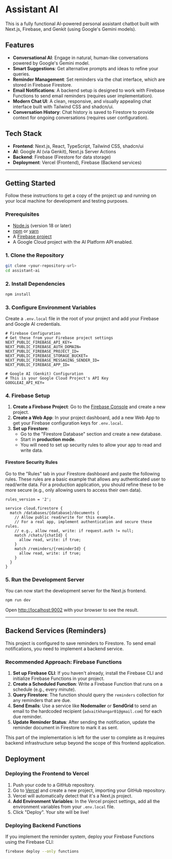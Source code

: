 # Assistant AI

This is a fully functional AI-powered personal assistant chatbot built with Next.js, Firebase, and Genkit (using Google's Gemini models).

## Features

- **Conversational AI**: Engage in natural, human-like conversations powered by Google's Gemini model.
- **Smart Suggestions**: Get alternative prompts and ideas to refine your queries.
- **Reminder Management**: Set reminders via the chat interface, which are stored in Firebase Firestore.
- **Email Notifications**: A backend setup is designed to work with Firebase Functions to send email reminders (requires user implementation).
- **Modern Chat UI**: A clean, responsive, and visually appealing chat interface built with Tailwind CSS and shadcn/ui.
- **Conversation History**: Chat history is saved to Firestore to provide context for ongoing conversations (requires user configuration).

## Tech Stack

- **Frontend**: Next.js, React, TypeScript, Tailwind CSS, shadcn/ui
- **AI**: Google AI (via Genkit), Next.js Server Actions
- **Backend**: Firebase (Firestore for data storage)
- **Deployment**: Vercel (Frontend), Firebase (Backend services)

---

## Getting Started

Follow these instructions to get a copy of the project up and running on your local machine for development and testing purposes.

### Prerequisites

- [Node.js](https://nodejs.org/) (version 18 or later)
- [npm](https://www.npmjs.com/) or [yarn](https://yarnpkg.com/)
- A [Firebase project](https://console.firebase.google.com/)
- A Google Cloud project with the AI Platform API enabled.

### 1. Clone the Repository

```bash
git clone <your-repository-url>
cd assistant-ai
```

### 2. Install Dependencies

```bash
npm install
```

### 3. Configure Environment Variables

Create a `.env.local` file in the root of your project and add your Firebase and Google AI credentials.

```
# Firebase Configuration
# Get these from your Firebase project settings
NEXT_PUBLIC_FIREBASE_API_KEY=
NEXT_PUBLIC_FIREBASE_AUTH_DOMAIN=
NEXT_PUBLIC_FIREBASE_PROJECT_ID=
NEXT_PUBLIC_FIREBASE_STORAGE_BUCKET=
NEXT_PUBLIC_FIREBASE_MESSAGING_SENDER_ID=
NEXT_PUBLIC_FIREBASE_APP_ID=

# Google AI (Genkit) Configuration
# This is your Google Cloud Project's API Key
GOOGLEAI_API_KEY=
```

### 4. Firebase Setup

1.  **Create a Firebase Project**: Go to the [Firebase Console](https://console.firebase.google.com/) and create a new project.
2.  **Create a Web App**: In your project dashboard, add a new Web App to get your Firebase configuration keys for `.env.local`.
3.  **Set up Firestore**:
    - Go to the "Firestore Database" section and create a new database.
    - Start in **production mode**.
    - You will need to set up security rules to allow your app to read and write data.

#### Firestore Security Rules

Go to the "Rules" tab in your Firestore dashboard and paste the following rules. These rules are a basic example that allows any authenticated user to read/write data. For a production application, you should refine these to be more secure (e.g., only allowing users to access their own data).

```
rules_version = '2';

service cloud.firestore {
  match /databases/{database}/documents {
    // Allow public read/write for this example.
    // For a real app, implement authentication and secure these rules.
    // e.g., allow read, write: if request.auth != null;
    match /chats/{chatId} {
      allow read, write: if true;
    }
    match /reminders/{reminderId} {
      allow read, write: if true;
    }
  }
}
```

### 5. Run the Development Server

You can now start the development server for the Next.js frontend.

```bash
npm run dev
```

Open [http://localhost:9002](http://localhost:9002) with your browser to see the result.

---

## Backend Services (Reminders)

This project is configured to save reminders to Firestore. To send email notifications, you need to implement a backend service.

### Recommended Approach: Firebase Functions

1.  **Set up Firebase CLI**: If you haven't already, install the Firebase CLI and initialize Firebase Functions in your project.
2.  **Create a Scheduled Function**: Write a Firebase Function that runs on a schedule (e.g., every minute).
3.  **Query Firestore**: The function should query the `reminders` collection for any reminders that are due.
4.  **Send Emails**: Use a service like **Nodemailer** or **SendGrid** to send an email to the hardcoded recipient (`advaitkhangar01@gmail.com`) for each due reminder.
5.  **Update Reminder Status**: After sending the notification, update the reminder document in Firestore to mark it as sent.

This part of the implementation is left for the user to complete as it requires backend infrastructure setup beyond the scope of this frontend application.

## Deployment

### Deploying the Frontend to Vercel

1.  Push your code to a GitHub repository.
2.  Go to [Vercel](https://vercel.com/) and create a new project, importing your GitHub repository.
3.  Vercel will automatically detect that it's a Next.js project.
4.  **Add Environment Variables**: In the Vercel project settings, add all the environment variables from your `.env.local` file.
5.  Click "Deploy". Your site will be live!

### Deploying Backend Functions

If you implement the reminder system, deploy your Firebase Functions using the Firebase CLI:

```bash
firebase deploy --only functions
```
